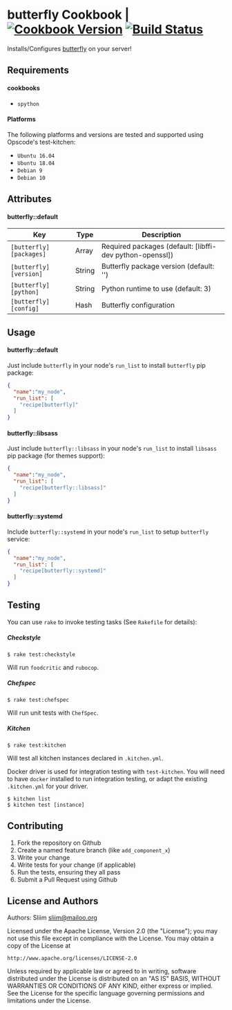 # butterfly Cookbook | [![Cookbook Version](https://img.shields.io/cookbook/v/butterfly.svg)](https://supermarket.chef.io/cookbooks/butterfly) [![Build Status](https://travis-ci.org/sliim-cookbooks/butterfly.svg?branch=master)](https://travis-ci.org/sliim-cookbooks/butterfly) 

Installs/Configures [butterfly](https://github.com/paradoxxxzero/butterfly) on your server!

## Requirements

#### cookbooks
- `spython`

#### Platforms
The following platforms and versions are tested and supported using Opscode's test-kitchen:
- `Ubuntu 16.04`
- `Ubuntu 18.04`
- `Debian 9`
- `Debian 10`

## Attributes

#### butterfly::default
|    Key                  |  Type   |    Description                                           |
| ------------------------| ------- | -------------------------------------------------------- |
| `[butterfly][packages]` | Array   | Required packages (default: [libffi-dev python-openssl]) |
| `[butterfly][version]`  | String  | Butterfly package version (default: '')                  |
| `[butterfly][python]`   | String  | Python runtime to use (default: 3)                       |
| `[butterfly][config]`   | Hash    | Butterfly configuration                                  |

## Usage

#### butterfly::default

Just include `butterfly` in your node's `run_list` to install `butterfly` pip package:

```json
{
  "name":"my_node",
  "run_list": [
    "recipe[butterfly]"
  ]
}
```

#### butterfly::libsass

Just include `butterfly::libsass` in your node's `run_list` to install `libsass` pip package (for themes support):

```json
{
  "name":"my_node",
  "run_list": [
    "recipe[butterfly::libsass]"
  ]
}
```

#### butterfly::systemd

Include `butterfly::systemd` in your node's `run_list` to setup `butterfly` service:

```json
{
  "name":"my_node",
  "run_list": [
    "recipe[butterfly::systemd]"
  ]
}
```

## Testing

You can use `rake` to invoke testing tasks (See `Rakefile` for details):

##### Checkstyle
```
$ rake test:checkstyle
```

Will run `foodcritic` and `rubocop`.

##### Chefspec
```
$ rake test:chefspec
```

Will run unit tests with `ChefSpec`.

##### Kitchen
```
$ rake test:kitchen
```

Will test all kitchen instances declared in `.kitchen.yml`.

Docker driver is used for integration testing with `test-kitchen`. You will need to have `docker` installed to run integration testing, or adapt the existing `.kitchen.yml` for your driver.

```
$ kitchen list
$ kitchen test [instance]
```

## Contributing

1. Fork the repository on Github
2. Create a named feature branch (like `add_component_x`)
3. Write your change
4. Write tests for your change (if applicable)
5. Run the tests, ensuring they all pass
6. Submit a Pull Request using Github

## License and Authors

Authors: Sliim <sliim@mailoo.org>

Licensed under the Apache License, Version 2.0 (the "License"); you may not use this file except in compliance with the License. You may obtain a copy of the License at

    http://www.apache.org/licenses/LICENSE-2.0

Unless required by applicable law or agreed to in writing, software distributed under the License is distributed on an "AS IS" BASIS, WITHOUT WARRANTIES OR CONDITIONS OF ANY KIND, either express or implied. See the License for the specific language governing permissions and limitations under the License.

